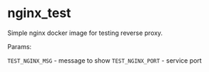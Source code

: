 nginx_test
==========

Simple nginx docker image for testing reverse proxy.

Params:

`TEST_NGINX_MSG` - message to show
`TEST_NGINX_PORT` - service port
